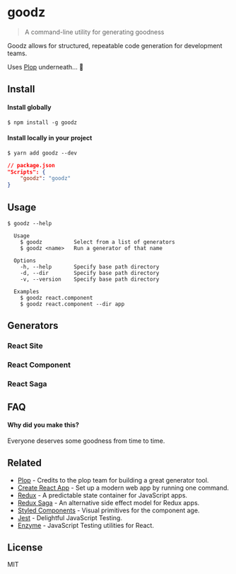 # goodz
> A command-line utility for generating goodness

Goodz allows for structured, repeatable code generation for development teams.

Uses [Plop](https://github.com/amwmedia/plop) underneath... :raised_hands:


## Install
#### Install globally

```
$ npm install -g goodz
```
#### Install locally in your project

```
$ yarn add goodz --dev
```
```json
// package.json
"Scripts": {
    "goodz": "goodz"
}
```


## Usage

```
$ goodz --help

  Usage
    $ goodz          Select from a list of generators
    $ goodz <name>   Run a generator of that name

  Options
    -h, --help       Specify base path directory
    -d, --dir        Specify base path directory
    -v, --version    Specify base path directory

  Examples
    $ goodz react.component
    $ goodz react.component --dir app
```


## Generators

### React Site

### React Component

### React Saga


## FAQ

#### Why did you make this?

Everyone deserves some goodness from time to time.


## Related

- [Plop](https://github.com/amwmedia/plop) - Credits to the plop team for building a great generator tool.
- [Create React App](https://github.com/facebook/create-react-app) - Set up a modern web app by running one command.
- [Redux](https://github.com/reduxjs/redux) - A predictable state container for JavaScript apps.
- [Redux Saga](https://github.com/redux-saga/redux-saga/) - An alternative side effect model for Redux apps.
- [Styled Components](https://github.com/styled-components) - Visual primitives for the component age.
- [Jest](https://github.com/facebook/jest) - Delightful JavaScript Testing.
- [Enzyme](https://github.com/airbnb/enzyme) - JavaScript Testing utilities for React.


## License

MIT